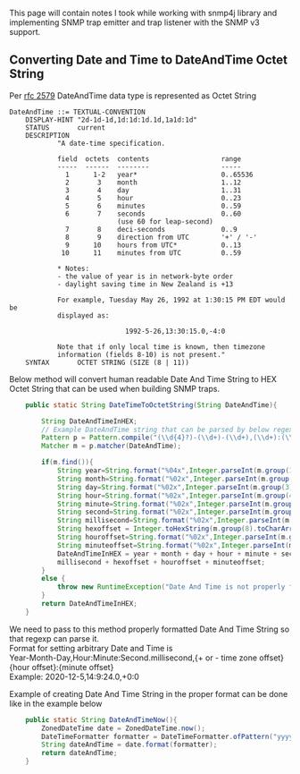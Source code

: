 This page will contain notes I took while working with snmp4j library and implementing SNMP trap emitter and trap listener with the SNMP v3 support.  

## Converting Date and Time to DateAndTime Octet String  

Per [rfc 2579](https://tools.ietf.org/html/rfc2579) DateAndTime data type is represented as Octet String  

```
DateAndTime ::= TEXTUAL-CONVENTION
    DISPLAY-HINT "2d-1d-1d,1d:1d:1d.1d,1a1d:1d"
    STATUS       current
    DESCRIPTION
            "A date-time specification.

            field  octets  contents                  range
            -----  ------  --------                  -----
              1      1-2   year*                     0..65536
              2       3    month                     1..12
              3       4    day                       1..31
              4       5    hour                      0..23
              5       6    minutes                   0..59
              6       7    seconds                   0..60
                           (use 60 for leap-second)
              7       8    deci-seconds              0..9
              8       9    direction from UTC        '+' / '-'
              9      10    hours from UTC*           0..13
             10      11    minutes from UTC          0..59

            * Notes:
            - the value of year is in network-byte order
            - daylight saving time in New Zealand is +13

            For example, Tuesday May 26, 1992 at 1:30:15 PM EDT would be
            displayed as:

                             1992-5-26,13:30:15.0,-4:0

            Note that if only local time is known, then timezone
            information (fields 8-10) is not present."
    SYNTAX       OCTET STRING (SIZE (8 | 11))
```  

Below method will convert human readable Date And Time String to HEX Octet String that can be used when building SNMP traps.  

```.java
    public static String DateTimeToOctetString(String DateAndTime){

        String DateAndTimeInHEX;
        // Example DateAndTime string that can be parsed by below regexp 2020-12-3,14:9:24.0,+0:0
        Pattern p = Pattern.compile("(\\d{4}?)-(\\d+)-(\\d+),(\\d+):(\\d+):(\\d+)\\.(\\d+),([+-])(\\d+):(\\d+)");
        Matcher m = p.matcher(DateAndTime);

        if(m.find()){
            String year=String.format("%04x",Integer.parseInt(m.group(1)));
            String month=String.format("%02x",Integer.parseInt(m.group(2)));
            String day=String.format("%02x",Integer.parseInt(m.group(3)));
            String hour=String.format("%02x",Integer.parseInt(m.group(4)));
            String minute=String.format("%02x",Integer.parseInt(m.group(5)));
            String second=String.format("%02x",Integer.parseInt(m.group(6)));
            String millisecond=String.format("%02x",Integer.parseInt(m.group(7)));
            String hexoffset = Integer.toHexString(m.group(8).toCharArray()[0]);
            String houroffset=String.format("%02x",Integer.parseInt(m.group(9)));
            String minuteoffset=String.format("%02x",Integer.parseInt(m.group(10)));
            DateAndTimeInHEX = year + month + day + hour + minute + second + 
            millisecond + hexoffset + houroffset + minuteoffset;
        }
        else {
            throw new RuntimeException("Date And Time is not properly formatted");
        }
        return DateAndTimeInHEX;
    }
```  

We need to pass to this method properly formatted Date And Time String so that regexp can parse it.  
Format for setting arbitrary Date and Time is  
Year-Month-Day,Hour:Minute:Second.millisecond,{+ or - time zone offset}{hour offset}:{minute offset}  
Example: 2020-12-5,14:9:24.0,+0:0  

Example of creating Date And Time String in the proper format can be done like in the example below  

```.java
    public static String DateAndTimeNow(){
        ZonedDateTime date = ZonedDateTime.now();
        DateTimeFormatter formatter = DateTimeFormatter.ofPattern("yyyy-MM-dd,HH:m:s.S,xxx");
        String dateAndTime = date.format(formatter);
        return dateAndTime;
    }
```  
